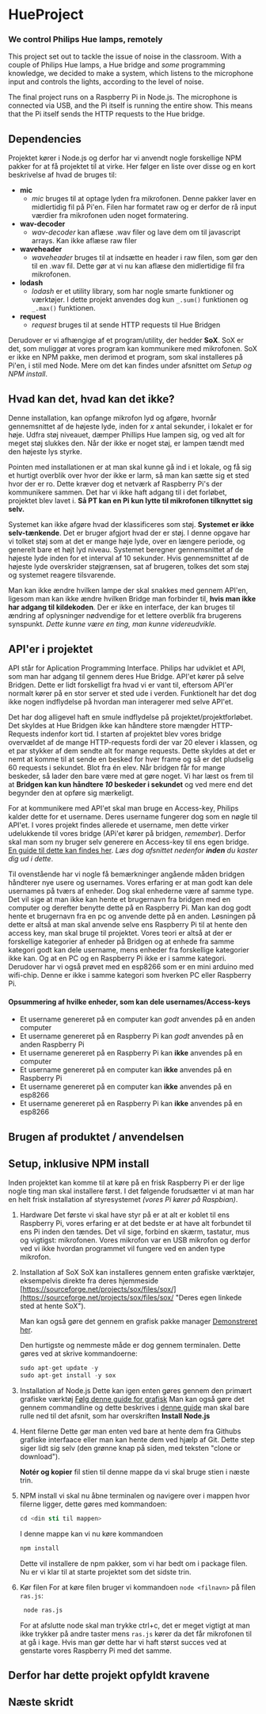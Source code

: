 # HueProject
### We control Philips Hue lamps, remotely
This project set out to tackle the issue of noise in the classroom. With a couple of Philips Hue lamps, a Hue bridge and _some_ programming knowledge, we decided to make a system, which listens to the microphone input and controls the lights, according to the level of noise. 

The final project runs on a Raspberry Pi in Node.js. The microphone is connected via USB, and the Pi itself is running the entire show. This means that the Pi itself sends the HTTP requests to the Hue bridge. 

## Dependencies
Projektet kører i Node.js og derfor har vi anvendt nogle forskellige NPM pakker for at få projektet til at virke. Her følger en liste over disse og en kort beskrivelse af hvad de bruges til:

- **mic**
  - _mic_ bruges til at optage lyden fra mikrofonen. Denne pakker laver en midlertidig fil på Pi'en. Filen har formatet raw og er derfor de rå input værdier fra mikrofonen uden noget formatering. 
- **wav-decoder**
  - _wav-decoder_ kan aflæse .wav filer og lave dem om til javascript arrays. Kan ikke aflæse raw filer
- **waveheader**
  - _waveheader_ bruges til at indsætte en header i raw filen, som gør den til en .wav fil. Dette gør at vi nu kan aflæse den midlertidige fil fra mikrofonen.
- **lodash**
  - _lodash_ er et utility library, som har nogle smarte funktioner og værktøjer. I dette projekt anvendes dog kun `_.sum()` funktionen og `_.max()` funktionen. 
- **request**
  - _request_ bruges til at sende HTTP requests til Hue Bridgen

Derudover er vi afhængige af et program/utility, der hedder **SoX**. SoX er det, som muliggør at vores program kan kommunikere med mikrofonen. SoX er ikke en NPM pakke, men derimod et program, som skal installeres på Pi'en, i stil med Node. Mere om det kan findes under afsnittet om _Setup og NPM install_. 

## Hvad kan det, hvad kan det ikke?
Denne installation, kan opfange mikrofon lyd og afgøre, hvornår gennemsnittet af de højeste lyde, inden for _x_ antal sekunder, i lokalet er for høje. Udfra støj niveauet, dæmper Phillips Hue lampen sig, og ved alt for meget støj slukkes den. Når der ikke er noget støj, er lampen tændt med den højeste lys styrke.

Pointen med installationen er at man skal kunne gå ind i et lokale, og få sig et hurtigt overblik over hvor der ikke er larm, så man kan sætte sig et sted hvor der er ro. Dette kræver dog et netværk af Raspberry Pi's der kommunikere sammen. Det har vi ikke haft adgang til i det forløbet, projektet blev lavet i. **Så PT kan en Pi kun lytte til mikrofonen tilknyttet sig selv.**

Systemet kan ikke afgøre hvad der klassificeres som støj. **Systemet er ikke selv-tænkende**. Det er bruger afgjort hvad der er støj. I denne opgave har vi tolket støj som at det er mange høje lyde, over en længere periode, og generelt bare et højt lyd niveau. Systemet beregner gennemsnittet af de højeste lyde inden for et interval af 10 sekunder. Hvis gennemsnittet af de højeste lyde overskrider støjgrænsen, sat af brugeren, tolkes det som støj og systemet reagere tilsvarende.

Man kan ikke ændre hvilken lampe der skal snakkes med gennem API'en, ligesom man kan ikke ændre hvilken Bridge man forbinder til, **hvis man ikke har adgang til kildekoden**. Der er ikke en interface, der kan bruges til ændring af oplysninger nødvendige for et lettere overblik fra brugerens synspunkt. *Dette kunne være en ting, man kunne videreudvikle.*


## API'er i projektet
API står for Aplication Programming Interface. Philips har udviklet et API, som man har adgang til gennem deres Hue Bridge. API'et kører på selve Bridgen. Dette er lidt forskelligt fra hvad vi er vant til, eftersom API'er normalt kører på en stor server et sted ude i verden. Funktionelt har det dog ikke nogen indflydelse på hvordan man interagerer med selve API'et.

Det har dog alligevel haft en smule indflydelse på projektet/projektforløbet. Det skyldes at Hue Bridgen ikke kan håndtere store mængder HTTP-Requests indenfor kort tid. 
I starten af projektet blev vores bridge overvældet af de mange HTTP-requests fordi der var 20 elever i klassen, og et par stykker af dem sendte alt for mange requests. Dette skyldes at det er nemt at komme til at sende en besked for hver frame og så er det pludselig 60 requests i sekundet. Blot fra én elev. Når bridgen får for mange beskeder, så lader den bare være med at gøre noget. Vi har læst os frem til at **Bridgen kan kun håndtere _10_ beskeder i sekundet** og ved mere end det begynder den at opføre sig mærkeligt. 

For at kommunikere med API'et skal man bruge en Access-key, Philips kalder dette for et username. Deres username fungerer dog som en nøgle til API'et. I vores projekt findes allerede et username, men dette virker udelukkende til vores bridge (APi'et kører på bridgen, _remember_). Derfor skal man som ny bruger selv generere en Access-key til ens egen bridge. [En guide til dette kan findes her](https://developers.meethue.com/develop/get-started-2/ "Philips API dokumentation"). _Læs dog afsnittet nedenfor **inden** du kaster dig ud i dette_.  

Til ovenstående har vi nogle få bemærkninger angående måden bridgen håndterer nye usere og usernames. Vores erfaring er at man godt kan dele usernames på tværs af enheder. Dog skal enhederne være af samme type. Det vil sige at man ikke kan hente et brugernavn fra bridgen med en computer og derefter benytte dette på en Raspberry Pi. Man kan dog godt hente et brugernavn fra en pc og anvende dette på en anden. Løsningen på dette er altså at man skal anvende selve ens Raspberry Pi til at hente den access key, man skal bruge til projektet. 
Vores teori er altså at der er forskellige kategorier af enheder på Bridgen og at enhede fra samme kategori godt kan dele username, mens enheder fra forskellige kategorier ikke kan. Og at en PC og en Raspberry Pi ikke er i samme kategori. Derudover har vi også prøvet med en esp8266 som er en mini arduino med wifi-chip. Denne er ikke i samme kategori som hverken PC eller Raspberry Pi. 

#### Opsummering af hvilke enheder, som kan dele usernames/Access-keys
- Et username genereret på en computer kan _godt_ anvendes på en anden computer
- Et username genereret på en Raspberry Pi kan _godt_  anvendes på en anden Raspberry Pi
- Et username genereret på en Raspberry Pi kan __ikke__ anvendes på en computer 
- Et username genereret på en computer kan __ikke__ anvendes på en Raspberry Pi
- Et username genereret på en computer kan __ikke__ anvendes på en esp8266
- Et username genereret på en Raspberry Pi kan __ikke__ anvendes på en esp8266


## Brugen af produktet / anvendelsen



## Setup, inklusive NPM install
Inden projektet kan komme til at køre på en frisk Raspberry Pi er der lige nogle ting man skal installere først. I det følgende forudsætter vi at man har en helt frisk installation af styresystemet _(vores Pi kører på Raspbian)_. 

1. Hardware
    Det første vi skal have styr på er at alt er koblet til ens Raspberry Pi, vores erfaring er at det bedste er at have alt forbundet til ens Pi inden den tændes. Det vil sige, forbind en skærm, tastatur, mus og vigtigst: mikrofonen. 
    Vores mikrofon var en USB mikrofon og derfor ved vi ikke hvordan programmet vil fungere ved en anden type mikrofon. 

2. Installation af SoX
    SoX kan installeres gennem enten grafiske værktøjer, eksempelvis direkte fra deres hjemmeside [https://sourceforge.net/projects/sox/files/sox/](https://sourceforge.net/projects/sox/files/sox/ "Deres egen linkede sted at hente SoX"). 

    Man kan også gøre det gennem en grafisk pakke manager [Demonstreret her](https://www.youtube.com/watch?v=SexEjlXLSj8 "Youtube video med demonstrationen").

    Den hurtigste og nemmeste måde er dog gennem terminalen. Dette gøres ved at skrive kommandoerne:
    ```s
    sudo apt-get update -y
    sudo apt-get install -y sox
    ```

3. Installation af Node.js
    Dette kan igen enten gøres gennem den primært grafiske værktøj [Følg denne guide for grafisk](https://www.instructables.com/id/Install-Nodejs-and-Npm-on-Raspberry-Pi/ "Installation gennem nodejs.org")
    Man kan også gøre det gennem commandline og dette beskrives i [denne guide](https://thisdavej.com/beginners-guide-to-installing-node-js-on-a-raspberry-pi/ "lang guide, rul til relevant afsnit") man skal bare rulle ned til det afsnit, som har overskriften __Install Node.js__

4. Hent filerne
    Dette gør man enten ved bare at hente dem fra Githubs grafiske interfaace eller man kan hente dem ved hjælp af Git. Dette step siger lidt sig selv (den grønne knap på siden, med teksten "clone or download"). 
    
    __Notér og kopier__ fil stien til denne mappe da vi skal bruge stien i næste trin. 

5. NPM install 
    vi skal nu åbne terminalen og navigere over i mappen hvor filerne ligger, dette gøres med kommandoen:
    ```s
    cd <din sti til mappen>
    ```
    I denne mappe kan vi nu køre kommandoen 
    ```s
    npm install
    ```
    Dette vil installere de npm pakker, som vi har bedt om i package filen. Nu er vi klar til at starte projektet som det sidste trin.
 
6. Kør filen
    For at køre filen bruger vi kommandoen `node <filnavn>` på filen `ras.js`:
   ```s
    node ras.js
    ```
    For at afslutte node skal man trykke ctrl+c, det er meget vigtigt at man ikke trykker på andre taster mens `ras.js` kører da det får mikrofonen til at gå i kage. Hvis man gør dette har vi haft størst succes ved at genstarte vores Raspberry Pi med det samme. 

## Derfor har dette projekt opfyldt kravene



## Næste skridt
